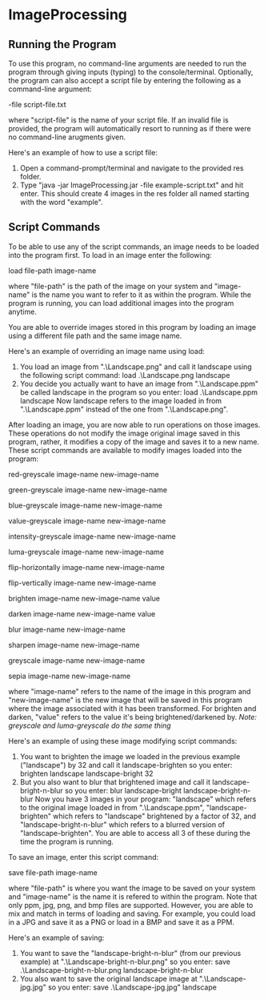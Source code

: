 # ImageProcessing

## Running the Program
To use this program, no command-line arguments are needed to run the program through giving inputs (typing)
to the console/terminal. Optionally, the program can also accept a script file by entering the following 
as a command-line argument:

-file script-file.txt

where "script-file" is the name of your script file. If an invalid file is provided, the program will
automatically resort to running as if there were no command-line arugments given.

Here's an example of how to use a script file:
1. Open a command-prompt/terminal and navigate to the provided res folder.
2. Type "java -jar ImageProcessing.jar -file example-script.txt" and hit enter.
This should create 4 images in the res folder all named starting with the word "example".

## Script Commands
To be able to use any of the script commands, an image needs to be loaded into the program first. To load in an image
enter the following:

load file-path image-name

where "file-path" is the path of the image on your system and "image-name" is the name you want to refer to it as
within the program. While the program is running, you can load additional images into the program anytime.

You are able to override images stored in this program by loading an image using a different file path and the same image name.

Here's an example of overriding an image name using load:
1. You load an image from ".\Landscape.png" and call it landscape using the following script command:
load .\Landscape.png landscape
2. You decide you actually want to have an image from ".\Landscape.ppm" be called landscape in the program so you enter:
load .\Landscape.ppm landscape
Now landscape refers to the image loaded in from ".\Landscape.ppm" instead of the one from ".\Landscape.png".

After loading an image, you are now able to run operations on those images. These operations do not modify the image original
image saved in this program, rather, it modifies a copy of the image and saves it to a new name. These script commands are
available to modify images loaded into the program:

red-greyscale image-name new-image-name

green-greyscale image-name new-image-name

blue-greyscale image-name new-image-name

value-greyscale image-name new-image-name

intensity-greyscale image-name new-image-name

luma-greyscale image-name new-image-name

flip-horizontally image-name new-image-name

flip-vertically image-name new-image-name

brighten image-name new-image-name value

darken image-name new-image-name value

blur image-name new-image-name

sharpen image-name new-image-name

greyscale image-name new-image-name

sepia image-name new-image-name

where "image-name" refers to the name of the image in this program and "new-image-name" is the new image that will be saved
in this program where the image associated with it has been transformed. For brighten and darken, "value" refers to the value
it's being brightened/darkened by. 
*Note: greyscale and luma-greyscale do the same thing*

Here's an example of using these image modifying script commands:
1. You want to brighten the image we loaded in the previous example ("landscape") by 32 and call it landscape-brighten so you enter:
brighten landscape landscape-bright 32
2. But you also want to blur that brightened image and call it landscape-bright-n-blur so you enter:
blur landscape-bright landscape-bright-n-blur
Now you have 3 images in your program: "landscape" which refers to the original image loaded in from ".\Landscape.ppm",
"landscape-brighten" which refers to "landscape" brightened by a factor of 32, and
"landscape-bright-n-blur" which refers to a blurred version of "landscape-brighten".
You are able to access all 3 of these during the time the program is running.

To save an image, enter this script command:

save file-path image-name

where "file-path" is where you want the image to be saved on your system and "image-name" is the name it is refered to within
the program. Note that only ppm, jpg, png, and bmp files are supported. However, you are able to mix and match in terms of
loading and saving. For example, you could load in a JPG and save it as a PNG or load in a BMP and save it as a PPM.

Here's an example of saving:
1. You want to save the "landscape-bright-n-blur" (from our previous example) at ".\Landscape-bright-n-blur.png" so you enter:
save .\Landscape-bright-n-blur.png landscape-bright-n-blur
2. You also want to save the original landscape image at ".\Landscape-jpg.jpg" so you enter:
save .\Landscape-jpg.jpg" landscape